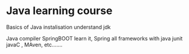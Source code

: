# Java learning course 

Basics of Java 
instalisation 
understand jdk

Java compiler
SpringBOOT learn it, Spring
all frameworks with java junit javaC , MAven, etc.......
